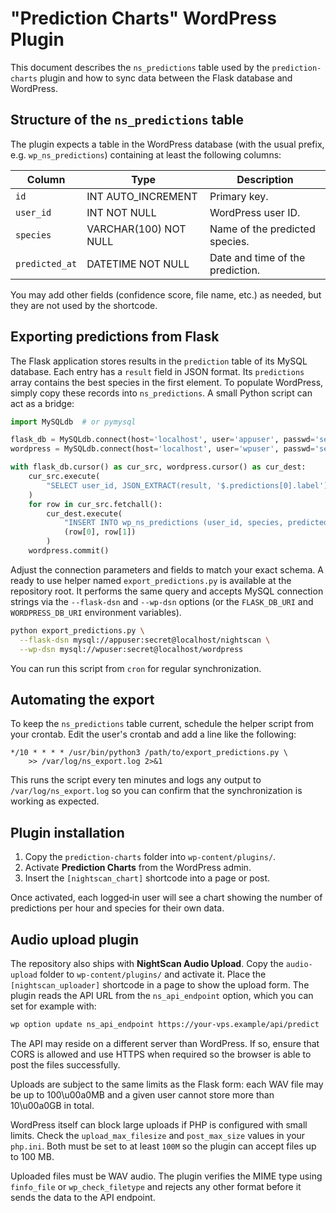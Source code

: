# "Prediction Charts" WordPress Plugin

This document describes the `ns_predictions` table used by the `prediction-charts` plugin and how to sync data between the Flask database and WordPress.

## Structure of the `ns_predictions` table

The plugin expects a table in the WordPress database (with the usual prefix, e.g. `wp_ns_predictions`) containing at least the following columns:

| Column      | Type        | Description                         |
| ----------- | ----------- | ----------------------------------- |
| `id`        | INT AUTO_INCREMENT | Primary key. |
| `user_id`   | INT NOT NULL | WordPress user ID. |
| `species`   | VARCHAR(100) NOT NULL | Name of the predicted species. |
| `predicted_at` | DATETIME NOT NULL | Date and time of the prediction. |

You may add other fields (confidence score, file name, etc.) as needed, but they are not used by the shortcode.

## Exporting predictions from Flask

The Flask application stores results in the `prediction` table of its MySQL database. Each entry has a `result` field in JSON format. Its `predictions` array contains the best species in the first element. To populate WordPress, simply copy these records into `ns_predictions`. A small Python script can act as a bridge:

```python
import MySQLdb  # or pymysql

flask_db = MySQLdb.connect(host='localhost', user='appuser', passwd='secret', db='nightscan')
wordpress = MySQLdb.connect(host='localhost', user='wpuser', passwd='secret', db='wordpress')

with flask_db.cursor() as cur_src, wordpress.cursor() as cur_dest:
    cur_src.execute(
        "SELECT user_id, JSON_EXTRACT(result, '$.predictions[0].label') AS species FROM prediction"
    )
    for row in cur_src.fetchall():
        cur_dest.execute(
            "INSERT INTO wp_ns_predictions (user_id, species, predicted_at) VALUES (%s, %s, NOW())",
            (row[0], row[1])
        )
    wordpress.commit()
```

Adjust the connection parameters and fields to match your exact schema. A ready to use helper named `export_predictions.py` is available at the repository root. It performs the same query and accepts MySQL connection strings via the `--flask-dsn` and `--wp-dsn` options (or the `FLASK_DB_URI` and `WORDPRESS_DB_URI` environment variables).

```bash
python export_predictions.py \
  --flask-dsn mysql://appuser:secret@localhost/nightscan \
  --wp-dsn mysql://wpuser:secret@localhost/wordpress
```

You can run this script from `cron` for regular synchronization.

## Automating the export

To keep the `ns_predictions` table current, schedule the helper script from
your crontab. Edit the user's crontab and add a line like the following:

```cron
*/10 * * * * /usr/bin/python3 /path/to/export_predictions.py \
    >> /var/log/ns_export.log 2>&1
```

This runs the script every ten minutes and logs any output to
`/var/log/ns_export.log` so you can confirm that the synchronization is
working as expected.

## Plugin installation

1. Copy the `prediction-charts` folder into `wp-content/plugins/`.
2. Activate **Prediction Charts** from the WordPress admin.
3. Insert the `[nightscan_chart]` shortcode into a page or post.

Once activated, each logged‑in user will see a chart showing the number of predictions per hour and species for their own data.

## Audio upload plugin

The repository also ships with **NightScan Audio Upload**. Copy the
`audio-upload` folder to `wp-content/plugins/` and activate it. Place the
`[nightscan_uploader]` shortcode in a page to show the upload form. The
plugin reads the API URL from the `ns_api_endpoint` option, which you can
set for example with:

```bash
wp option update ns_api_endpoint https://your-vps.example/api/predict
```

The API may reside on a different server than WordPress. If so, ensure
that CORS is allowed and use HTTPS when required so the browser is able to
post the files successfully.

Uploads are subject to the same limits as the Flask form: each WAV file
may be up to 100\u00a0MB and a given user cannot store more than
10\u00a0GB in total.

WordPress itself can block large uploads if PHP is configured with small
limits. Check the `upload_max_filesize` and `post_max_size` values in your
`php.ini`. Both must be set to at least `100M` so the plugin can accept
files up to 100 MB.

Uploaded files must be WAV audio. The plugin verifies the MIME type using
`finfo_file` or `wp_check_filetype` and rejects any other format before it
sends the data to the API endpoint.
